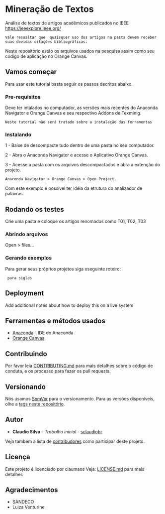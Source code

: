 # Mineração de Textos

Análise de textos de artigos acadẽmicos publicados no IEEE
https://ieeexplore.ieee.org/

```
Vale ressaltar que  quaisquer uso dos artigos na pasta devem receber suas devidas citações bibliográficas.
```

Neste repositório estão os arquivos usados na pesquisa assim como seu código de aplicação no Orange Canvas.

## Vamos começar

Para usar este tutorial basta seguir os passos decritos abaixo.

### Pre-requisitos
Deve ter intalados no computador, as versões mais recentes do Anaconda Navigator e Orange Canvas e seu respectivo Addons de Texminig.

```
Neste tutorial não será tratado sobre a instalação das ferramentas
```

### Instalando
<p>1 - Baixe de descompacte tudo dentro de uma pasta no seu computador.
<p>2 - Abra o Anaconda Navigator e acesse o Aplicativo Orange Canvas.
<p>3 - Acesse a pasta com os arquivos descompactados e abra a extenção do projeto.

```
Anaconda Navigator > Orange Canvas > Open Project. 
```

Com este exemplo é possível ter idéia da etrutura do analizador de palavras. 

## Rodando os testes

Crie uma pasta e coloque os artigos renomados como T01, T02, T03

### Abrindo arquivos

Open > files...

### Gerando exemplos

Para gerar seus próprios projetos siga oseguinte roteiro:

```Crie uma pasta, coloque lá os artigos renomeados
 para siglas
 ```

## Deployment

Add additional notes about how to deploy this on a live system

## Ferramentas e métodos usados

* [Anaconda](http://www.https://www.anaconda.com/distribution/) - IDE do Anaconda
* [Orange Canvas](https://orange.org/)
## Contribuindo

Por favor leia [CONTRIBUTING.md](https://) para mais detalhes sobre o código de conduta, e os processo para fazer os pull requests.

## Versionando

Nós usamos [SemVer](http://semver.org/) para o versionamento. Para as versões disponíveis, olhe a [tags neste repositório](https://github.com/sclaudiobr/textminig/tags). 

## Autor

* **Claudio Silva** - *Trabalho inicial* - [sclaudiobr](https://github.com/sclaudiobr)

Veja também a lista de [contribudores](https://github.com/your/project/contribuidores) como participar deste projeto.

## Licença

Este projeto é licenciado por claumaos Veja: [LICENSE.md](LICENSE.md) para mais detalhes

## Agradecimentos

* SANDECO
* Luiza Venturine
